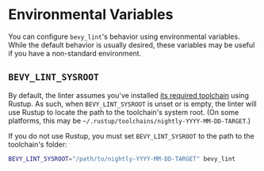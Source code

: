 # Environmental Variables

You can configure `bevy_lint`'s behavior using environmental variables. While the default behavior is usually desired, these variables may be useful if you have a non-standard environment.

## `BEVY_LINT_SYSROOT`

By default, the linter assumes you've installed [its required toolchain](compatibility.md) using Rustup. As such, when `BEVY_LINT_SYSROOT` is unset or is empty, the linter will use Rustup to locate the path to the toolchain's system root. (On some platforms, this may be `~/.rustup/toolchains/nightly-YYYY-MM-DD-TARGET`.)

If you do not use Rustup, you must set `BEVY_LINT_SYSROOT` to the path to the toolchain's folder:

```sh
BEVY_LINT_SYSROOT="/path/to/nightly-YYYY-MM-DD-TARGET" bevy_lint
```
